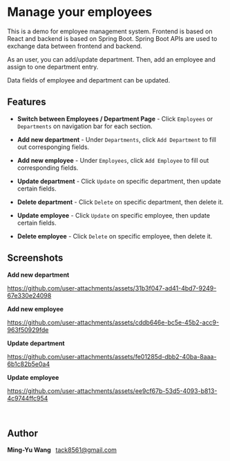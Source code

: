 # Manage your employees

This is a demo for employee management system.
Frontend is based on React and backend is based on Spring Boot. Spring Boot APIs are used to exchange data between frontend and backend.

As an user, you can add/update department. Then, add an employee and assign to one department entry.

Data fields of employee and department can be updated. 

## Features

- **Switch between Employees / Department Page** - Click `Employees` or `Departments` on navigation bar for each section.

- **Add new department** -  Under `Departments`, click `Add Department` to fill out corresponging fields.

- **Add new employee** - Under `Employees`, click `Add Employee` to fill out corresponding fields.

- **Update department** - Click `Update` on specific department, then update certain fields.

- **Delete department** - Click `Delete` on specific department, then delete it.

- **Update employee** - Click `Update` on specific employee, then update certain fields.

- **Delete employee** - Click `Delete` on specific employee, then delete it.


## Screenshots

**Add new department**



https://github.com/user-attachments/assets/31b3f047-ad41-4bd7-9249-67e330e24098



**Add new employee**



https://github.com/user-attachments/assets/cddb646e-bc5e-45b2-acc9-963f50929fde



**Update department**



https://github.com/user-attachments/assets/fe01285d-dbb2-40ba-8aaa-6b1c82b5e0a4



**Update employee**



https://github.com/user-attachments/assets/ee9cf67b-53d5-4093-b813-4c9744ffc954



&nbsp;

## Author

**Ming-Yu Wang** &ensp;<tack8561@gmail.com>
